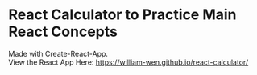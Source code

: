# React Calculator to Practice Main React Concepts <br/>
Made with Create-React-App. <br/>
View the React App Here: https://william-wen.github.io/react-calculator/
